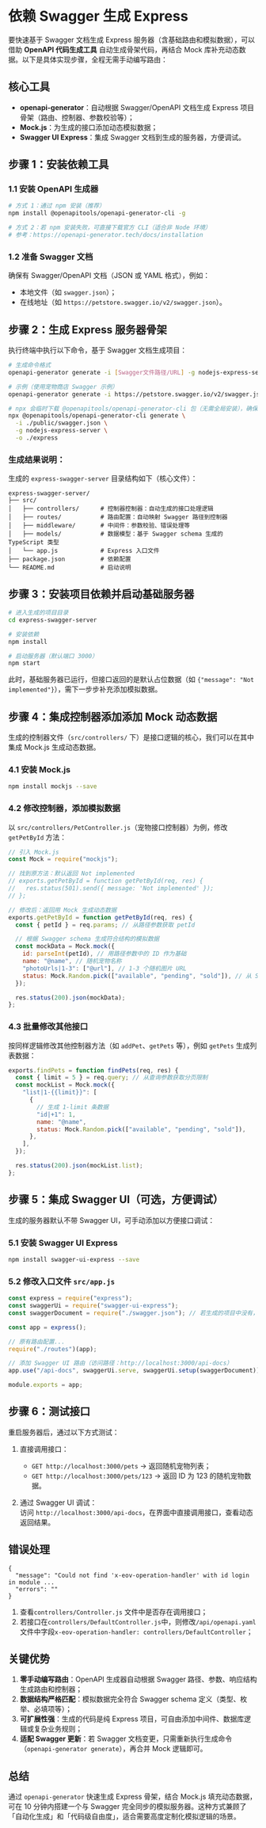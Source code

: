 # 依赖 Swagger 生成 Express

要快速基于 Swagger 文档生成 Express 服务器（含基础路由和模拟数据），可以借助 **OpenAPI 代码生成工具** 自动生成骨架代码，再结合 Mock 库补充动态数据。以下是具体实现步骤，全程无需手动编写路由：

## **核心工具**

- **openapi-generator**：自动根据 Swagger/OpenAPI 文档生成 Express 项目骨架（路由、控制器、参数校验等）；
- **Mock.js**：为生成的接口添加动态模拟数据；
- **Swagger UI Express**：集成 Swagger 文档到生成的服务器，方便调试。

## **步骤 1：安装依赖工具**

### 1.1 安装 OpenAPI 生成器

```bash
# 方式 1：通过 npm 安装（推荐）
npm install @openapitools/openapi-generator-cli -g

# 方式 2：若 npm 安装失败，可直接下载官方 CLI（适合非 Node 环境）
# 参考：https://openapi-generator.tech/docs/installation
```

### 1.2 准备 Swagger 文档

确保有 Swagger/OpenAPI 文档（JSON 或 YAML 格式），例如：

- 本地文件（如 `swagger.json`）；
- 在线地址（如 `https://petstore.swagger.io/v2/swagger.json`）。

## **步骤 2：生成 Express 服务器骨架**

执行终端中执行以下命令，基于 Swagger 文档生成项目：

```bash
# 生成命令格式
openapi-generator generate -i [Swagger文件路径/URL] -g nodejs-express-server -o [输出目录]

# 示例（使用宠物商店 Swagger 示例）
openapi-generator generate -i https://petstore.swagger.io/v2/swagger.json -g nodejs-express-server -o express-swagger-server

# npx 会临时下载 @openapitools/openapi-generator-cli 包（无需全局安装），确保使用的是官方 OpenAPI Generator
npx @openapitools/openapi-generator-cli generate \
  -i ./public/swagger.json \
  -g nodejs-express-server \
  -o ./express
```

### 生成结果说明：

生成的 `express-swagger-server` 目录结构如下（核心文件）：

```
express-swagger-server/
├── src/
│   ├── controllers/      # 控制器控制器：自动生成的接口处理逻辑
│   ├── routes/           # 路由配置：自动映射 Swagger 路径到控制器
│   ├── middleware/       # 中间件：参数校验、错误处理等
│   ├── models/           # 数据模型：基于 Swagger schema 生成的 TypeScript 类型
│   └── app.js            # Express 入口文件
├── package.json          # 依赖配置
└── README.md             # 启动说明
```

## **步骤 3：安装项目依赖并启动基础服务器**

```bash
# 进入生成的项目目录
cd express-swagger-server

# 安装依赖
npm install

# 启动服务器（默认端口 3000）
npm start
```

此时，基础服务器已运行，但接口返回的是默认占位数据（如 `{"message": "Not implemented"}`），需下一步步补充添加模拟数据。

## **步骤 4：集成控制器添加添加 Mock 动态数据**

生成的控制器文件（`src/controllers/` 下）是接口逻辑的核心，我们可以在其中集成 Mock.js 生成动态数据。

### 4.1 安装 Mock.js

```bash
npm install mockjs --save
```

### 4.2 修改控制器，添加模拟数据

以 `src/controllers/PetController.js`（宠物接口控制器）为例，修改 `getPetById` 方法：

```javascript
// 引入 Mock.js
const Mock = require("mockjs");

// 找到原方法：默认返回 Not implemented
// exports.getPetById = function getPetById(req, res) {
//   res.status(501).send({ message: 'Not implemented' });
// };

// 修改后：返回用 Mock 生成动态数据
exports.getPetById = function getPetById(req, res) {
  const { petId } = req.params; // 从路径参数获取 petId

  // 根据 Swagger schema 生成符合结构的模拟数据
  const mockData = Mock.mock({
    id: parseInt(petId), // 用路径参数中的 ID 作为基础
    name: "@name", // 随机宠物名称
    "photoUrls|1-3": ["@url"], // 1-3 个随机图片 URL
    status: Mock.Random.pick(["available", "pending", "sold"]), // 从 Swagger 定义的枚举中随机选择
  });

  res.status(200).json(mockData);
};
```

### 4.3 批量修改其他接口

按同样逻辑修改其他控制器方法（如 `addPet`、`getPets` 等），例如 `getPets` 生成列表数据：

```javascript
exports.findPets = function findPets(req, res) {
  const { limit = 5 } = req.query; // 从查询参数获取分页限制
  const mockList = Mock.mock({
    "list|1-{{limit}}": [
      {
        // 生成 1-limit 条数据
        "id|+1": 1,
        name: "@name",
        status: Mock.Random.pick(["available", "pending", "sold"]),
      },
    ],
  });

  res.status(200).json(mockList.list);
};
```

## **步骤 5：集成 Swagger UI（可选，方便调试）**

生成的服务器默认不带 Swagger UI，可手动添加以方便接口调试：

### 5.1 安装 Swagger UI Express

```bash
npm install swagger-ui-express --save
```

### 5.2 修改入口文件 `src/app.js`

```javascript
const express = require("express");
const swaggerUi = require("swagger-ui-express");
const swaggerDocument = require("./swagger.json"); // 若生成的项目中没有，可手动下载 Swagger 文件

const app = express();

// 原有路由配置...
require("./routes")(app);

// 添加 Swagger UI 路由（访问路径：http://localhost:3000/api-docs）
app.use("/api-docs", swaggerUi.serve, swaggerUi.setup(swaggerDocument));

module.exports = app;
```

## **步骤 6：测试接口**

重启服务器后，通过以下方式测试：

1. 直接调用接口：

   - `GET http://localhost:3000/pets` → 返回随机宠物列表；
   - `GET http://localhost:3000/pets/123` → 返回 ID 为 123 的随机宠物数据。

2. 通过 Swagger UI 调试：  
   访问 `http://localhost:3000/api-docs`，在界面中直接调用接口，查看动态返回结果。


## **错误处理**

```
{
  "message": "Could not find 'x-eov-operation-handler' with id login in module ...
  "errors": ""
}
```

1. 查看`controllers/Controller.js` 文件中是否存在调用接口；
2. 若接口在`controllers/DefaultController.js`中，则修改`/api/openapi.yaml` 文件中字段`x-eov-operation-handler: controllers/DefaultController`；

## **关键优势**

1. **零手动编写路由**：OpenAPI 生成器自动根据 Swagger 路径、参数、响应结构生成路由和控制器；
2. **数据结构严格匹配**：模拟数据完全符合 Swagger schema 定义（类型、枚举、必填项等）；
3. **可扩展性强**：生成的代码是纯 Express 项目，可自由添加中间件、数据库逻辑或复杂业务规则；
4. **适配 Swagger 更新**：若 Swagger 文档变更，只需重新执行生成命令（`openapi-generator generate`），再合并 Mock 逻辑即可。

## **总结**

通过 `openapi-generator` 快速生成 Express 骨架，结合 Mock.js 填充动态数据，可在 10 分钟内搭建一个与 Swagger 完全同步的模拟服务器。这种方式兼顾了「自动化生成」和「代码级自由度」，适合需要高度定制化模拟逻辑的场景。
